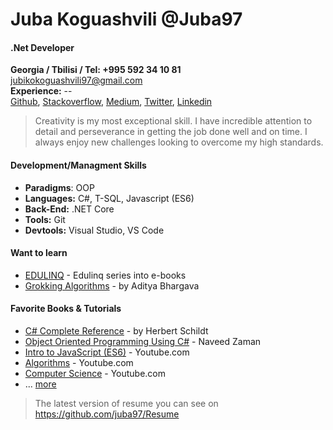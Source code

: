 # Juba Koguashvili @Juba97

#### .Net Developer

**Georgia / Tbilisi / Tel: +995 592 34 10 81** <br/>
jubikokoguashvili97@gmail.com <br/> 
**Experience:** -- <br/>
[Github](https://github.com/juba97), [Stackoverflow](https://stackoverflow.com/users/14513605/juba-koguashvili), [Medium](https://juba97.medium.com/), [Twitter](https://twitter.com/jubakoguashvili), [Linkedin](https://www.linkedin.com/in/juba-koguashvili-0a2108a8/)

> Creativity is my most exceptional skill. I have incredible attention to detail and
perseverance in getting the job done well and on time. I always enjoy new challenges
looking to overcome my high standards.

#### **Development/Managment Skills**

 - **Paradigms**: OOP
 - **Languages:** C#, T-SQL, Javascript (ES6)
 - **Back-End:** .NET Core
 - **Tools:**  Git
 - **Devtools:** Visual Studio, VS Code

#### **Want to learn**

 * [EDULINQ](https://codeblog.jonskeet.uk/category/edulinq/) - Edulinq series into e-books
 * [Grokking Algorithms](https://g.co/kgs/mJZWhZ) -   by Aditya Bhargava


#### **Favorite Books & Tutorials**

* [C# Complete Reference](https://g.co/kgs/PdGfJK) - by Herbert Schildt 
* [Object Oriented Programming Using C#](https://www.c-sharpcorner.com/UploadFile/EBooks/09272013041548AM/PdfFile/Introduction%20to%20C-Sharp.pdf) - Naveed Zaman
* [Intro to JavaScript (ES6)](https://www.youtube.com/playlist?list=PL-xu4i_QDSxcoDNeh8rx5-pHCCTOg0XsI) - Youtube.com
* [Algorithms](https://www.youtube.com/playlist?list=PLJTvi6Vq8-z9dFHYbvY5EVTNfgVjAUGWK) - Youtube.com
* [Computer Science](https://www.youtube.com/playlist?list=PL8dPuuaLjXtNlUrzyH5r6jN9ulIgZBpdo) - Youtube.com
* ... [more](https://github.com/juba97/Book)

> The latest version of resume you can see on https://github.com/juba97/Resume
